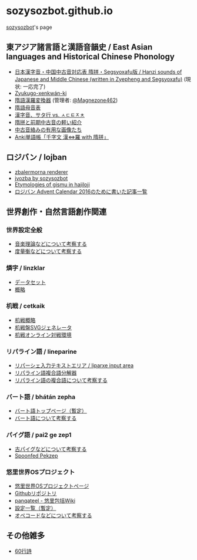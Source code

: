 # sozysozbot.github.io
[sozysozbot](https://twitter.com/sosoBOTpi)'s page

## 東アジア諸言語と漢語音韻史 / East Asian languages and Historical Chinese Phonology
- [日本漢字音・中国中古音対応表 隋拼・Segsyoxafu版 / Hanzi sounds of Japanese and Middle Chinese (written in Zyepheng and Segsyoxafu)](https://sozysozbot.github.io/kanzihom_taihogxeu/%E5%AF%BE%E5%BF%9C%E8%A1%A8.html) (現状: 一応完了) 
- [Zyukugo-xenkwán-ki](https://sozysozbot.github.io/Zyukugo-xenkwan-ki/index.html)  
- [隋語漢羅変換器](https://magnezone462.github.io/Zyegnio-Qhan-La-Pryenxuankhri/) (管理者: [@Magnezone462](https://github.com/Magnezone462))
- [隋語母音表](https://sozysozbot.github.io/zyegnio_xrynmu/)  
- [漢字音、サタ行 vs. ㅅㄷㅌㅈㅊ](https://gist.github.com/sozysozbot/5a39ab628c8714e93d1d966e70a05b00)
- [隋拼と前期中古音の軽い紹介](https://github.com/sozysozbot/zyegnio_xrynmu/blob/master/introduction.md)
- [中古音絡みの有用な画像たち](https://sozysozbot.github.io/zyegnio_xrynmu/images.html)
- [Anki単語帳「千字文 漢⇔羅 with 隋拼」](https://github.com/sozysozbot/sozysozbot.github.io/blob/master/%E5%8D%83%E5%AD%97%E6%96%87%20%E6%BC%A2%E2%87%94%E7%BE%85%20with%20%E9%9A%8B%E6%8B%BC.apkg?raw=true)

## ロジバン / lojban
- [zbalermorna renderer](https://sozysozbot.github.io/zbalermorna_renderer/renderer.htm)  
- [jvozba by sozysozbot](https://sozysozbot.github.io/sozysozbot_jvozba/sozysozbot_jvozba.html)  
- [Etymologies of gismu in hajiloji](https://sozysozbot.github.io/hajiloji_gismu_etym/etymologies.html)  
- [ロジバン Advent Calendar 2016のために書いた記事一覧](https://sozysozbot.github.io/advent2016/)

## 世界創作・自然言語創作関連

### 世界設定全般
- [音楽理論などについて考察する](http://jurliyuuri.com/niesnurjorup/)
- [度量衡などについて考察する](http://jurliyuuri.com/JVJLF/jysnej/)

### 燐字 / linzklar
- [データセット](https://github.com/jurliyuuri/linzklar-recognition/)
- [概略](https://github.com/jurliyuuri/lin-marn)

### 机戦 / cetkaik
- [机戦概略](https://github.com/sozysozbot/cerke)
- [机戦盤SVGジェネレータ](https://github.com/sozysozbot/cetkaik_board_svg_generator)
- [机戦オンライン対戦環境](https://github.com/jurliyuuri/cerke_online_alpha)

### リパライン語 / lineparine
- [リパーシェ入力テキストエリア / liparxe input area](https://sozysozbot.github.io/lineparine-typing/)  
- [リパライン語複合語分解器](https://sozysozbot.github.io/lineparine-typing/decompose.html)
- [リパライン語の複合語について考察する](https://sozysozbot.github.io/lineparine-typing/decompose_log.html)

### バート語 / bhátán zepha
- [バート語トップページ（暫定）](http://jurliyuuri.com/bhaataan/index.html)
- [バート語について考察する](http://jurliyuuri.com/bhaataan/investigate.html)

### パイグ語 / pai2 ge zep1
- [古パイグなどについて考察する](http://jurliyuuri.com/praige-zerp/siar_prek.html)
- [Spoonfed Pekzep](http://jurliyuuri.com/spoonfed_pekzep/index.html)

### 悠里世界OSプロジェクト
- [悠里世界OSプロジェクトページ](https://sites.google.com/site/panqateel/home)
- [Githubリポジトリ](https://github.com/jurliyuuri/OS/blob/master/README.md)
- [panqateel - 悠里包括Wiki](http://www.jurliyuuri.info/wiki/panqateel)
- [設定一覧（暫定）](http://jurliyuuri.com/OS/settings.html)
- [オペコードなどについて考察する](http://jurliyuuri.com/OS/opcode.html)

## その他雑多
- [60行詩](https://sozysozbot.github.io/hexecontastich/)

<!--
## 今後作って公開していきたいもの
- akrantiain Web版
- 悠里諸言語対応のタイピングゲーム
-->
